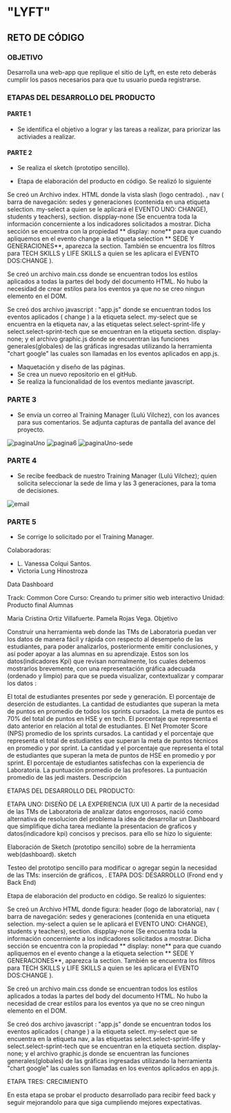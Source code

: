 # "LYFT"

## RETO DE CÓDIGO

### OBJETIVO

Desarrolla una web-app que replique el sitio de Lyft, en este reto deberás cumplir los pasos necesarios para que tu usuario pueda registrarse.

### ETAPAS DEL DESARROLLO DEL PRODUCTO

#### PARTE 1

* Se identifica el objetivo a lograr y las tareas a realizar, para priorizar las activiades a realizar.

#### PARTE 2

* Se realiza el sketch (prototipo sencillo).

* Etapa de elaboración del producto en código. Se realizó lo siguiente

Se creó un Archivo index. HTML donde la vista slash (logo centrado).
, nav ( barra de navegación: sedes y generaciones (contenida en una etiqueta selection. my-select a quien se le aplicará el EVENTO UNO: CHANGE), students y teachers), section. dispplay-none (Se encuentra toda la información concerniente a los indicadores solicitados a mostrar. Dicha sección se encuentra con la propiedad ** display: none** para que cuando apliquemos en el evento change a la etiqueta selection ** SEDE Y GENERACIONES**, aparezca la section. También se encuentra los filtros para TECH SKILLS y LIFE SKILLS a quien se les aplicara el EVENTO DOS:CHANGE ).

Se creó un archivo main.css donde se encuentran todos los estilos aplicados a todas la partes del body del documento HTML. No hubo la necesidad de crear estilos para los eventos ya que no se creo ningun elemento en el DOM.

Se creó dos archivo javascript : "app.js" donde se encuentran todos los eventos aplicados ( change ) a la etiqueta select. my-select que se encuentra en la etiqueta nav, a las etiquetas select.select-sprint-life y select.select-sprint-tech que se encuentran en la etiqueta section. display-none; y el archivo graphic.js donde se encuentran las funciones generales(globales) de las gráficas ingresadas utilizando la herramienta "chart google" las cuales son llamadas en los eventos aplicados en app.js.
* Maquetación y diseño de las páginas.
* Se crea un nuevo repositorio en el gitHub.
* Se realiza la funcionalidad de los eventos mediante javascript.

### PARTE 3

* Se envía un correo al Training Manager (Lulú Vilchez), con los avances para sus comentarios. Se adjunta capturas de pantalla del avance del proyecto.

![paginaUno](assets/images/paginaUno.png)
![pagina6](assets/images/pagina6.png)
![paginaUno-sede](assets/images/paginaUno-sede.png)

### PARTE 4

* Se recibe feedback de nuestro Training Manager (Lulú Vilchez); quien solicita seleccionar la sede de lima y las 3 generaciones, para la toma de decisiones.

![email](assets/images/email.png)

### PARTE 5

* Se corrige lo solicitado por el Training Manager.

Colaboradoras:

* L. Vanessa Colqui Santos.
* Victoria Lung Hinostroza

Data Dashboard

Track: Common Core
Curso: Creando tu primer sitio web interactivo
Unidad: Producto final
Alumnas

Maria Cristina Ortiz Villafuerte.
Pamela Rojas Vega.
Objetivo

Construir una herramienta web donde las TMs de Laboratoria puedan ver los datos de manera fácil y rápida con respecto al desempeño de las estudiantes, para poder analizarlos, posteriormente emitir conclusiones, y así poder apoyar a las alumnas en su aprendizaje. Estos son los datos(indicadores Kpi) que revisan normalmente, los cuales debemos mostrarlos brevemente, con una representación gráfica adecuada (ordenado y limpio) para que se pueda visualizar, contextualizar y comparar los datos :

El total de estudiantes presentes por sede y generación.
El porcentaje de deserción de estudiantes.
La cantidad de estudiantes que superan la meta de puntos en promedio de todos los sprints cursados. La meta de puntos es 70% del total de puntos en HSE y en tech.
El porcentaje que representa el dato anterior en relación al total de estudiantes.
El Net Promoter Score (NPS) promedio de los sprints cursados.
La cantidad y el porcentaje que representa el total de estudiantes que superan la meta de puntos técnicos en promedio y por sprint.
La cantidad y el porcentaje que representa el total de estudiantes que superan la meta de puntos de HSE en promedio y por sprint.
El porcentaje de estudiantes satisfechas con la experiencia de Laboratoria.
La puntuación promedio de las profesores.
La puntuación promedio de las jedi masters.
Descripción

ETAPAS DEL DESARROLLO DEL PRODUCTO:

ETAPA UNO: DISEÑO DE LA EXPERIENCIA (UX UI)
A partir de la necesidad de las TMs de Laboratoria de analizar datos engorrosos, nació como alternativa de resolucion del problema la idea de desarrollar un Dashboard que simplifique dicha tarea mediante la presentacion de graficos y datos(indicadore kpi) concisos y precisos. para ello se hizo lo siguiente:

Elaboración de Sketch (prototipo sencillo) sobre de la herramienta web(dashboard).
sketch

Testeo del prototipo sencillo para modificar o agregar según la necesidad de las TMs: inserción de gráficos, .
ETAPA DOS: DESARROLLO (Frond end y Back End)

Etapa de elaboración del producto en código. Se realizó lo siguientes:

Se creó un Archivo HTML donde figura: header (logo de laboratoria), nav ( barra de navegación: sedes y generaciones (contenida en una etiqueta selection. my-select a quien se le aplicará el EVENTO UNO: CHANGE), students y teachers), section. dispplay-none (Se encuentra toda la información concerniente a los indicadores solicitados a mostrar. Dicha sección se encuentra con la propiedad ** display: none** para que cuando apliquemos en el evento change a la etiqueta selection ** SEDE Y GENERACIONES**, aparezca la section. También se encuentra los filtros para TECH SKILLS y LIFE SKILLS a quien se les aplicara el EVENTO DOS:CHANGE ).

Se creó un archivo main.css donde se encuentran todos los estilos aplicados a todas la partes del body del documento HTML. No hubo la necesidad de crear estilos para los eventos ya que no se creo ningun elemento en el DOM.

Se creó dos archivo javascript : "app.js" donde se encuentran todos los eventos aplicados ( change ) a la etiqueta select. my-select que se encuentra en la etiqueta nav, a las etiquetas select.select-sprint-life y select.select-sprint-tech que se encuentran en la etiqueta section. display-none; y el archivo graphic.js donde se encuentran las funciones generales(globales) de las gráficas ingresadas utilizando la herramienta "chart google" las cuales son llamadas en los eventos aplicados en app.js.

ETAPA TRES: CRECIMIENTO

En esta etapa se probar el producto desarrollado para recibir feed back y seguir mejorandolo para que siga cumpliendo mejores expectativas.
